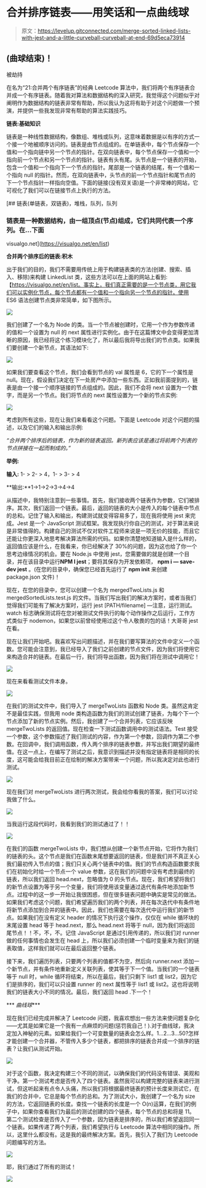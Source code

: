 # 合并排序链表——用笑话和一点曲线球

> 原文：<https://levelup.gitconnected.com/merge-sorted-linked-lists-with-jest-and-a-little-curveball-curveball-at-end-69d5eca73914>

## (曲球结束)！

被劫持

在名为“21:合并两个有序链表”的经典 Leetcode 算法中，我们将两个有序链表合并成一个有序链表。随着我对算法和数据结构的深入研究，我觉得这个问题似乎对阐明作为数据结构的链表非常有帮助，所以我认为这将有助于对这个问题做一个预演，并提供一些我发现非常有帮助的算法实践技巧。

**链表:基础知识**

链表是一种线性数据结构，像数组、堆栈或队列，这意味着数据是以有序的方式一个接一个地被顺序访问的。链表是由节点组成的。在单链表中，每个节点保存一个值和一个指向链中另一个节点的指针。在双向链表中，每个节点保存一个值和一个指向前一个节点和另一个节点的指针。链表有头有尾。头节点是一个链表的开始，包含一个值和一个指向下一个节点的指针。尾部是一个链表的结尾，有一个值和一个指向 null 的指针。然而，在双向链表中，头节点的前一个节点指针和尾节点的下一个节点指针一样指向空值。下面的链接(没有双关语)是一个非常棒的网站，它可视化了我们可以在链接节点上执行的方法。

[](https://visualgo.net/en/list) [## 链表(单链表，双链表)，堆栈，队列，队列

### 链表是一种数据结构，由一组顶点(节点)组成，它们共同代表一个序列。在…下面

visualgo.net](https://visualgo.net/en/list) 

**合并两个排序后的链表:积木**

出于我们的目的，我们不需要用传统上用于构建链表类的方法(创建、搜索、插入、移除)来构建 LinkedList 类，这些方法可以在上面的网站上看到:【https://visualgo.net/en/list。事实上，我们真正需要的是一个节点类，用它我们可以实例化节点，每个节点都有一个值和一个指向另一个节点的指针。使用 ES6 语法创建节点类非常简单，如下图所示。

![](img/5a555bae694184bdc6f1b19fb586a079.png)

我们创建了一个名为 Node 的类。当一个节点被创建时，它用一个作为参数传递的值和一个设置为 null 的 next 属性进行实例化。由于在这篇博文中会变得更加清晰的原因，我已经将这个练习模块化了，所以最后我将导出我们的节点类。如果我们要创建一个新节点，其语法如下:

![](img/a1c74f1c86e4390c003e4d6748cf82da.png)

如果我们要查看这个节点，我们会看到节点的 val 属性是 6，它的下一个属性是 null。现在，假设我们决定在下一处房产中添加一些东西。正如我前面提到的，链表是由一个接一个顺序链接的节点组成的。因此，我们不会将 next 设置为一个数字，而是另一个节点。我们将节点的 next 属性设置为一个新的节点实例:

![](img/c8e9ca1289d9482ef0da86274a60b45a.png)

考虑到所有这些，现在让我们来看看这个问题。下面是 Leetcode 对这个问题的描述，以及它们的输入和输出示例:

*“合并两个排序后的链表，作为新的链表返回。新列表应该是通过将前两个列表的节点拼接在一起而制成的。”*

**举例:**

**输入:** 1- > 2- > 4，1- > 3- > 4

**输出:**1->1->2->3->4->4

从描述中，我特别注意到一些事情。首先，我们接收两个链表作为参数，它们被排序。其次，我们返回一个链表。最后，返回的链表的大小是传入的每个链表中节点的总和。记住了输入和输出，构建测试就变得容易多了，现在我将使用 jest 来完成。Jest 是一个 JavaScript 测试框架。我发现执行你自己的测试，对于算法来说是非常值得的。构建自己的测试不仅对软件工程师来说是一项无价的技能，而且它还能让你更深入地思考解决算法所需的代码。如果你清楚地知道输入是什么样的，返回值应该是什么，在我看来，你已经解决了 30%的问题，因为这也给了你一个思考边缘情况的机会。要在 Node.js 中使用 jest，您需要做的就是创建一个目录，并在该目录中运行**NPM I jest**；要将其保存为开发依赖项， **npm i — save-dev jest** 。(在您的目录中，确保您已经首先运行了 **npm init** 来创建 package.json 文件)！

现在，在您的目录中，您可以创建一个名为 mergedTwoLists.js 和 mergedSortedLists.test.js 的文件。当我们写出我们的解决方案时，或者当我们觉得我们可能有了解决方案时，运行 jest [PATH/filename] —注意，运行测试。watch 标志确保测试将在您对被测试文件执行的每个动作操作之后运行，工作方式类似于 nodemon，如果您以前曾经使用过这个令人敬畏的包的话！大哥哥 jest 在看。

现在让我们开始吧。我喜欢写出问题描述，并在我们要写算法的文件中定义一个函数。您可能会注意到，我已经导入了我们之前创建的节点文件，因为我们将使用它来构造合并的链表。在最后一行，我们将导出函数，因为我们将在测试中调用它！

![](img/9c173c34beb38dee8c20ce7947610d70.png)

现在来看看测试文件本身。

![](img/388d79364200d13a3f989706a2ee5cf5.png)

在我们的测试文件中，我们导入了 mergeTwoLists 函数和 Node 类。虽然这肯定不是最佳实践，但我用 node 类构造函数为我们的测试创建了链表，为每个下一个节点添加了新的节点实例。然后，我创建了一个合并列表，它应该反映 mergeTwoLists 的返回值。现在检查一下测试函数调用中的测试语法。Test 接受一个参数，这个参数描述了我们测试的内容，作为第一个参数，回调作为第二个参数。在回调中，我们调用函数，传入两个排序的链表参数，并写出我们期望的最终值。在这一点上，在编写了测试之后，我意识到描述并没有指定链表将是相同的长度，这可能会给我目前正在绘制的解决方案带来一个问题，所以我决定对此也进行测试。

![](img/ee8c970298d642d0e69174faf214c27b.png)

现在我们对 mergeTwoLists 进行两次测试，我会给你看我的答案，我们可以讨论我做了什么。

![](img/400951971c4ee08601b4bef10a2173d0.png)

当我运行这段代码时，我看到我们的测试通过了！！

![](img/aa5daed044b081d0091f8d5c641fab65.png)

在我们的函数 mergeTwoLists 中，我们想从创建一个新节点开始，它将作为我们的链表的头。这个节点是我们在函数末尾想要返回的链表，但是我们并不真正关心我们最初传入节点的值；我们只关心两个链表中的值。我们的节点构造函数要求我们在初始化时给一个节点一个 value 参数，这在我们的问题中没有考虑到最终的链表，所以我们返回 head.next，忽略值为 0 的头节点。现在，我们希望将我们的新节点设置为等于另一个变量，我们将使用该变量通过迭代有条件地添加新节点。过程中的这一步一开始让我很困惑，但在很多链表问题中确实是常见的做法。如果我们考虑这个问题，我们希望遍历我们的两个列表，并在每次迭代中有条件地将新节点添加到合并的链表中。因此，我们也需要在每次迭代中运行我们的新节点。如果我们在没有定义 header 的情况下执行这个操作，仅仅在 while 循环块的末尾设置 head 等于 head.next，那么 head.next 将等于 null，因为我们将返回尾节点！！不，不，不。记住 JavaScript 是通过引用传递的，所以我们对 runner 做的任何事情也会发生在 head 上，所以我们必须创建一个临时变量来为我们的链表取值，这样我们就可以在最后返回整个链表。

接下来，我们遍历列表，只要两个列表的值都不为空，然后向 runner.next 添加一个新节点，并有条件地重新定义关联列表，使其等于下一个值。当我们的一个链表等于 null 时，while 循环将结束，所以在最后，我们只剩下 list1 或 list2，因为它们是排序的，我们可以只设置 runner 的 next 属性等于 list1 或 list2。这也将说明我们的链表大小不同的情况。最后，我们返回 head .下一个！

*** *曲线球****

现在我们已经完成并解决了 Leetcode 问题，我喜欢想出一些方法来使问题复杂化——尤其是如果它是一个我有一点麻烦的问题(惩罚我自己！).对于曲线球，我决定加入神秘的元素。如果给我们一个可变数量的链表会怎么样。1…2…3…50?怎样才能创建一个合并器，不管传入多少个链表，都把排序的链表合并成一个排序的链表？让我们从测试开始。

![](img/9a103b2562edb1c469ca5eddd2e30561.png)

对于这个函数，我决定构建三个不同的测试，以确保我们的代码没有错误、美观和干净。第一个测试考虑是否传入了四个链表。虽然我可以构建完整的链表来进行测试，但这听起来有点令人头痛，所以我们将根据最终链表的预计长度来测试它，在我们的合并中，它总是每个节点的总和。为了测试大小，我创建了一个名为 size 的方法，它返回链表的长度。查找一个链表的长度是一个 O(n)运算，在我们的例子中，如果你查看我们为最后的测试创建的四个链表，每个节点的总和将是 11。第二个测试检查是否传入了一个参数，因为链表是排序的，所以我们希望返回同一个链表。如果传递了两个列表，我们希望执行与 Leetcode 算法中相同的操作。所以，这里什么都没有。这是我的最终解决方案。首先，我引入了我们为 Leetcode 问题编写的方法。

![](img/b5612bdd4066af391538f6a2e2be3e21.png)

耶，我们通过了所有的测试！

![](img/a610f745e7deb14066ac26344910ab91.png)